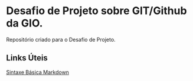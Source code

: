 # Desafio de Projeto sobre GIT/Github da GIO.
Repositório criado para o Desafio de Projeto.

## Links Úteis
[Sintaxe Básica Markdown](https://www.markdownguide.org/)
